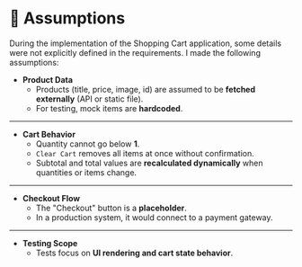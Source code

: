 # 📌 Assumptions

During the implementation of the Shopping Cart application, some details were not explicitly defined in the requirements. I made the following assumptions:

- **Product Data**  
  - Products (title, price, image, id) are assumed to be **fetched externally** (API or static file).  
  - For testing, mock items are **hardcoded**.  

---

- **Cart Behavior**  
  - Quantity cannot go below **1**.  
  - `Clear Cart` removes all items at once without confirmation.  
  - Subtotal and total values are **recalculated dynamically** when quantities or items change.  

---

- **Checkout Flow**  
  - The "Checkout" button is a **placeholder**.  
  - In a production system, it would connect to a payment gateway.  

---

- **Testing Scope**  
  - Tests focus on **UI rendering and cart state behavior**.  
